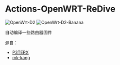 # Actions-OpenWRT-ReDive
![OpenWrt-D2](https://github.com/lilynas/Actions-OpenWRT-ReDive/workflows/OpenWrt-D2/badge.svg)
![OpenWrt-D2-Banana](https://github.com/lilynas/Actions-OpenWRT-ReDive/workflows/OpenWrt-D2-Banana/badge.svg)

自动编译一些路由器固件

源自：
- [P3TERX](https://github.com/P3TERX/Actions-OpenWrt/)
- [mk-kang](https://github.com/kang-mk/OpenWrt-Actions-Lean-Lienol)
